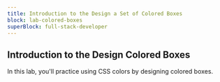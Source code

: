 ```yaml
---
title: Introduction to the Design a Set of Colored Boxes
block: lab-colored-boxes
superBlock: full-stack-developer
---
```


## Introduction to the Design Colored Boxes

In this lab, you'll practice using CSS colors by designing colored boxes.

